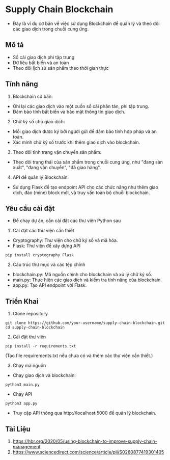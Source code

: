 # Supply Chain Blockchain

+ Đây là ví dụ cơ bản về việc sử dụng Blockchain để quản lý và theo dõi các giao dịch trong chuỗi cung ứng.

## Mô tả

- Sổ cái giao dịch phi tập trung
- Dữ liệu bất biến và an toàn
- Theo dõi lịch sử sản phẩm theo thời gian thực

## Tính năng

1. Blockchain cơ bản:
+ Ghi lại các giao dịch vào một cuốn sổ cái phân tán, phi tập trung.
+ Đảm bảo tính bất biến và bảo mật thông tin giao dịch.

2. Chữ ký số cho giao dịch:
+ Mỗi giao dịch được ký bởi người gửi để đảm bảo tính hợp pháp và an toàn.
+ Xác minh chữ ký số trước khi thêm giao dịch vào blockchain.

3. Theo dõi tình trạng vận chuyển sản phẩm:
+ Theo dõi trạng thái của sản phẩm trong chuỗi cung ứng, như "đang sản xuất", "đang vận chuyển", "đã giao hàng".

4. API để quản lý Blockchain:
+ Sử dụng Flask để tạo endpoint API cho các chức năng như thêm giao dịch, đào (mine) block mới, và truy vấn toàn bộ chuỗi blockchain.

## Yêu cầu cài đặt

+ Để chạy dự án, cần cài đặt các thư viện Python sau

1. Cài đặt các thư viện cần thiết
+ Cryptography: Thư viện cho chữ ký số và mã hóa.
+ Flask: Thư viện để xây dựng API
```
pip install cryptography Flask
```

2. Cấu trúc thư mục và các tệp chính

+ blockchain.py: Mã nguồn chính cho blockchain và xử lý chữ ký số.
+ main.py: Thực hiện các giao dịch và kiểm tra tính năng của blockchain.
+ app.py: Tạo API endpoint với Flask.

## Triển Khai

1. Clone repository

```
git clone https://github.com/your-username/supply-chain-blockchain.git
cd supply-chain-blockchain
```

2. Cài đặt thư viện

```
pip install -r requirements.txt
```
(Tạo file requirements.txt nếu chưa có và thêm các thư viện cần thiết.)

3. Chạy mã nguồn

+ Chạy giao dịch và blockchain:
```
python3 main.py
```
+ Chạy API
```
python3 app.py
```

+ Truy cập API thông qua http://localhost:5000 để quản lý blockchain.

## Tài Liệu

1. https://hbr.org/2020/05/using-blockchain-to-improve-supply-chain-management
2. https://www.sciencedirect.com/science/article/pii/S0260877419301405
